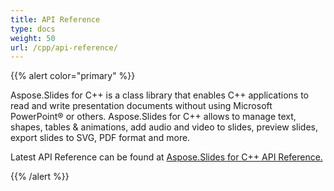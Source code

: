 ```yaml
---
title: API Reference
type: docs
weight: 50
url: /cpp/api-reference/
---
```


{{% alert color="primary" %}} 

Aspose.Slides for C++ is a class library that enables C++ applications to read and write presentation 
documents without using Microsoft PowerPoint® or others. Aspose.Slides for C++ allows to manage text, shapes, 
tables & animations, add audio and video to slides, preview slides, export slides to SVG, PDF format and more.

Latest API Reference can be found at 
[Aspose.Slides for C++ API Reference.](https://reference.aspose.com/slides/cpp/)

{{% /alert %}}
